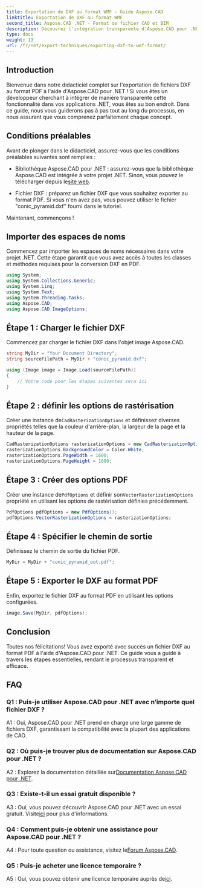 ```yaml
---
title: Exportation de DXF au format WMF - Guide Aspose.CAD
linktitle: Exportation de DXF au format WMF
second_title: Aspose.CAD .NET - Format de fichier CAO et BIM
description: Découvrez l'intégration transparente d'Aspose.CAD pour .NET dans ce guide étape par étape pour exporter des fichiers DXF au format PDF sans effort.
type: docs
weight: 13
url: /fr/net/export-techniques/exporting-dxf-to-wmf-format/
---
```

## Introduction

Bienvenue dans notre didacticiel complet sur l'exportation de fichiers DXF au format PDF à l'aide d'Aspose.CAD pour .NET ! Si vous êtes un développeur cherchant à intégrer de manière transparente cette fonctionnalité dans vos applications .NET, vous êtes au bon endroit. Dans ce guide, nous vous guiderons pas à pas tout au long du processus, en nous assurant que vous comprenez parfaitement chaque concept.

## Conditions préalables

Avant de plonger dans le didacticiel, assurez-vous que les conditions préalables suivantes sont remplies :

- Bibliothèque Aspose.CAD pour .NET : assurez-vous que la bibliothèque Aspose.CAD est intégrée à votre projet .NET. Sinon, vous pouvez le télécharger depuis le[site web](https://releases.aspose.com/cad/net/).

- Fichier DXF : préparez un fichier DXF que vous souhaitez exporter au format PDF. Si vous n'en avez pas, vous pouvez utiliser le fichier "conic_pyramid.dxf" fourni dans le tutoriel.

Maintenant, commençons !

## Importer des espaces de noms

Commencez par importer les espaces de noms nécessaires dans votre projet .NET. Cette étape garantit que vous avez accès à toutes les classes et méthodes requises pour la conversion DXF en PDF.

```csharp
using System;
using System.Collections.Generic;
using System.Linq;
using System.Text;
using System.Threading.Tasks;
using Aspose.CAD;
using Aspose.CAD.ImageOptions;
```

## Étape 1 : Charger le fichier DXF

Commencez par charger le fichier DXF dans l'objet image Aspose.CAD.

```csharp
string MyDir = "Your Document Directory";
string sourceFilePath = MyDir + "conic_pyramid.dxf";

using (Image image = Image.Load(sourceFilePath))
{
    // Votre code pour les étapes suivantes sera ici
}
```

## Étape 2 : définir les options de rastérisation

 Créer une instance de`CadRasterizationOptions` et définissez diverses propriétés telles que la couleur d'arrière-plan, la largeur de la page et la hauteur de la page.

```csharp
CadRasterizationOptions rasterizationOptions = new CadRasterizationOptions();
rasterizationOptions.BackgroundColor = Color.White;
rasterizationOptions.PageWidth = 1600;
rasterizationOptions.PageHeight = 1600;
```

## Étape 3 : Créer des options PDF

 Créer une instance de`PdfOptions` et définir son`VectorRasterizationOptions` propriété en utilisant les options de rastérisation définies précédemment.

```csharp
PdfOptions pdfOptions = new PdfOptions();
pdfOptions.VectorRasterizationOptions = rasterizationOptions;
```

## Étape 4 : Spécifier le chemin de sortie

Définissez le chemin de sortie du fichier PDF.

```csharp
MyDir = MyDir + "conic_pyramid_out.pdf";
```

## Étape 5 : Exporter le DXF au format PDF

Enfin, exportez le fichier DXF au format PDF en utilisant les options configurées.

```csharp
image.Save(MyDir, pdfOptions);
```

## Conclusion

Toutes nos félicitations! Vous avez exporté avec succès un fichier DXF au format PDF à l'aide d'Aspose.CAD pour .NET. Ce guide vous a guidé à travers les étapes essentielles, rendant le processus transparent et efficace.

## FAQ

### Q1 : Puis-je utiliser Aspose.CAD pour .NET avec n’importe quel fichier DXF ?

A1 : Oui, Aspose.CAD pour .NET prend en charge une large gamme de fichiers DXF, garantissant la compatibilité avec la plupart des applications de CAO.

### Q2 : Où puis-je trouver plus de documentation sur Aspose.CAD pour .NET ?

 A2 : Explorez la documentation détaillée sur[Documentation Aspose.CAD pour .NET](https://reference.aspose.com/cad/net/).

### Q3 : Existe-t-il un essai gratuit disponible ?

 A3 : Oui, vous pouvez découvrir Aspose.CAD pour .NET avec un essai gratuit. Visite[ici](https://releases.aspose.com/) pour plus d'informations.

### Q4 : Comment puis-je obtenir une assistance pour Aspose.CAD pour .NET ?

 A4 : Pour toute question ou assistance, visitez le[Forum Aspose.CAD](https://forum.aspose.com/c/cad/19).

### Q5 : Puis-je acheter une licence temporaire ?

 A5 : Oui, vous pouvez obtenir une licence temporaire auprès de[ici](https://purchase.aspose.com/temporary-license/).